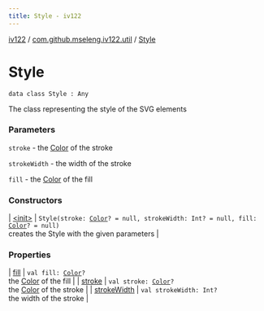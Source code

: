 ```yaml
---
title: Style - iv122
---
```


[iv122](../../index.md) / [com.github.mseleng.iv122.util](../index.md) / [Style](.)

# Style

`data class Style : Any`

The class representing the style of the SVG elements

### Parameters

`stroke` - the [Color](http://docs.oracle.com/javase/6/docs/api/java/awt/Color.html) of the stroke

`strokeWidth` - the width of the stroke

`fill` - the [Color](http://docs.oracle.com/javase/6/docs/api/java/awt/Color.html) of the fill

### Constructors

| [&lt;init&gt;](-init-.md) | `Style(stroke: `[`Color`](http://docs.oracle.com/javase/6/docs/api/java/awt/Color.html)`? = null, strokeWidth: Int? = null, fill: `[`Color`](http://docs.oracle.com/javase/6/docs/api/java/awt/Color.html)`? = null)`<br>creates the Style with the given parameters |

### Properties

| [fill](fill.md) | `val fill: `[`Color`](http://docs.oracle.com/javase/6/docs/api/java/awt/Color.html)`?`<br>the [Color](http://docs.oracle.com/javase/6/docs/api/java/awt/Color.html) of the fill |
| [stroke](stroke.md) | `val stroke: `[`Color`](http://docs.oracle.com/javase/6/docs/api/java/awt/Color.html)`?`<br>the [Color](http://docs.oracle.com/javase/6/docs/api/java/awt/Color.html) of the stroke |
| [strokeWidth](stroke-width.md) | `val strokeWidth: Int?`<br>the width of the stroke |


